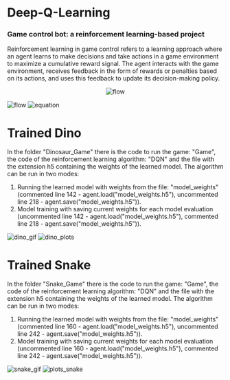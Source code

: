 # Deep-Q-Learning
### Game control bot: a reinforcement learning-based project

Reinforcement learning in game control refers to a learning approach where an agent learns to make decisions and take actions in a game environment to maximize a cumulative reward signal. The agent interacts with the game environment, receives feedback in the form of rewards or penalties based on its actions, and uses this feedback to update its decision-making policy.

<p align="center">
  <img src="https://github.com/PatrykSpierewka/Deep-Q-Learning/assets/101202344/780a559b-7a25-4642-bb39-c38b39a76bdf](https://github.com/PatrykSpierewka/Deep-Q-Learning/assets/101202344/561ceee5-8e50-46df-91c9-50cf6c7681f5" alt="flow">
</p>

![flow](https://github.com/PatrykSpierewka/Deep-Q-Learning/assets/101202344/561ceee5-8e50-46df-91c9-50cf6c7681f5)
![equation](https://github.com/PatrykSpierewka/Deep-Q-Learning/assets/101202344/b611711b-d388-4f04-9603-ffa28a1e2685)

# Trained Dino
In the folder "Dinosaur_Game" there is the code to run the game: "Game", the code of the reinforcement learning algorithm: "DQN" and the file with the extension h5 containing the weights of the learned model. The algorithm can be run in two modes:
1. Running the learned model with weights from the file: "model_weights" (commented line 142 - agent.load("model_weights.h5"), uncommented line 218 - agent.save("model_weights.h5")).
2. Model training with saving current weights for each model evaluation (uncommented line 142 - agent.load("model_weights.h5"), commented line 218 - agent.save("model_weights.h5")).

![dino_gif](https://github.com/PatrykSpierewka/Deep-Q-Learning/assets/101202344/780a559b-7a25-4642-bb39-c38b39a76bdf)
![dino_plots](https://github.com/PatrykSpierewka/Deep-Q-Learning/assets/101202344/ce5b4444-543c-4cd6-8bb5-d41337aa9d36)

# Trained Snake
In the folder "Snake_Game" there is the code to run the game: "Game", the code of the reinforcement learning algorithm: "DQN" and the file with the extension h5 containing the weights of the learned model. The algorithm can be run in two modes:
1. Running the learned model with weights from the file: "model_weights" (commented line 160 - agent.load("model_weights.h5"), uncommented line 242 - agent.save("model_weights.h5")).
2. Model training with saving current weights for each model evaluation (uncommented line 160 - agent.load("model_weights.h5"), commented line 242 - agent.save("model_weights.h5")).
   
![snake_gif](https://github.com/PatrykSpierewka/Deep-Q-Learning/assets/101202344/07a6093b-5785-4959-b5e4-04bcf4e819d2)
![plots_snake](https://github.com/PatrykSpierewka/Deep-Q-Learning/assets/101202344/23b23079-a1ce-43eb-b318-873a36632936)


